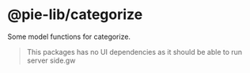 # @pie-lib/categorize

Some model functions for categorize.

> This packages has no UI dependencies as it should be able to run server side.gw
